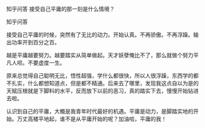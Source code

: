  
 知乎问答 接受自己平庸的那一刻是什么情境？ 
 
 
 
 
 
 知乎问答 
 
 

 

 接受自己平庸的时候，突然有了无比的动力。开始认真。不再骄傲。不再浮躁。输出功率开到百分之百。

 

 越是平庸越要努力。越要踏实从简单做起。天才妖孽俺比不了，那么就做个努力平凡人呗。不要虚度一生。

 

 原来总觉得自己聪明无比，悟性超强，学什么都很快，所以人很浮躁，东西学的都不扎实，什么都想知道点，但是都不精通。后来去了哪里，发现我这点自以为是的天赋压根就是下脚料的水平，反而放下以前的恶习，真的踏实下去，慢慢开始钻进去啦。

 

 认识到自己的平庸，大概是我青年时代最好的机遇。平庸是动力，是脚踏实地的开始。万丈高楼平地起，谁不是从平庸开始的呢？加油哈，平庸的我！ 